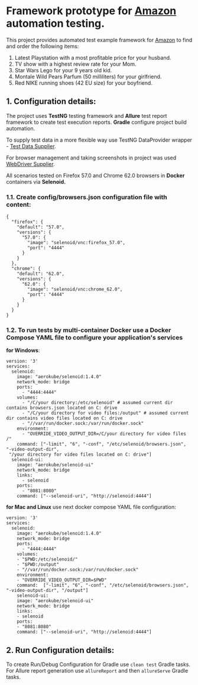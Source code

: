 # Framework prototype for [Amazon](https://www.amazon.com/) automation testing.
This project provides automated test example framework for [Amazon](https://www.amazon.com/)
to find and order the following items:
1. Latest Playstation with a most profitable price for your husband.
2. TV show with a highest review rate for your Mom.
3. Star Wars Lego for your 9 years old kid.
4. Montale Wild Pears Parfum (50 milliliters) for your girlfriend.
5. Red NIKE running shoes (42 EU size) for your boyfriend.

## 1. Configuration details:
The project uses **TestNG**  testing framework and **Allure** test report framework to create test execution reports.
**Gradle** configure project build automation.

To supply test data in a more flexible way use TestNG DataProvider wrapper - [Test Data Supplier](https://github.com/sskorol/test-data-supplier).

For browser management and taking screenshots in project was used [WebDriver Supplier](https://github.com/sskorol/webdriver-supplier).

All scenarios tested on  Firefox 57.0  and Chrome 62.0 browsers in **Docker** containers via **Selenoid.**

### 1.1. Create config/browsers.json configuration file with content:

```
{
  "firefox": {
    "default": "57.0",
    "versions": {
      "57.0": {
        "image": "selenoid/vnc:firefox_57.0",
        "port": "4444"
      }
    }
  },
  "chrome": {
    "default": "62.0",
    "versions": {
      "62.0": {
        "image": "selenoid/vnc:chrome_62.0",
        "port": "4444"
      }
    }
  }
}
```
### 1.2.  To run tests by multi-container Docker use a Docker Compose YAML file to configure your application's services
**for Windows**:
```
version: '3'
services:
  selenoid:
    image: "aerokube/selenoid:1.4.0"
    network_mode: bridge
    ports:
      - "4444:4444"
    volumes:
      - "/C/your directory:/etc/selenoid" # assumed current dir contains browsers.json located on C: drive
      - "/C/your directory for video files:/output" # assumed current dir contains video files located on C: drive
      - "//var/run/docker.sock:/var/run/docker.sock"
    environment:
      - "OVERRIDE_VIDEO_OUTPUT_DIR=/C/your directory for video files /"
    command: ["-limit", "6", "-conf", "/etc/selenoid/browsers.json", "-video-output-dir",
 "/your directory for video files located on C: drive"]
  selenoid-ui:
    image: "aerokube/selenoid-ui"
    network_mode: bridge
    links:
      - selenoid
    ports:
      - "8081:8080"
    command: ["--selenoid-uri", "http://selenoid:4444"]
```

**for Mac and Linux** use next docker compose YAML file configuration:
```
version: '3'
services:
  selenoid:
    image: "aerokube/selenoid:1.4.0"
    network_mode: bridge
    ports:
      - "4444:4444"
    volumes:
    - "$PWD:/etc/selenoid/"
    - "$PWD:/output"
    - "//var/run/docker.sock:/var/run/docker.sock"
    environment:
    - "OVERRIDE_VIDEO_OUTPUT_DIR=$PWD"
    command:  ["-limit", "6", "-conf", "/etc/selenoid/browsers.json", "-video-output-dir", "/output"]
    selenoid-ui:
    image: "aerokube/selenoid-ui"
    network_mode: bridge
    links:
    - selenoid
    ports:
    - "8081:8080"
    command: ["--selenoid-uri", "http://selenoid:4444"]
```
## 2.  Run Configuration details:
To create Run/Debug Configuration for Gradle use `clean test` Gradle tasks. For Allure report generation use
`allureReport` and then `allureServe` Gradle tasks.
